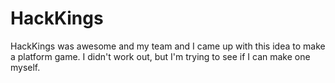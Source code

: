 # HackKings
HackKings was awesome and my team and I came up with this idea to make 
a platform game. I didn't work out, but I'm trying to see if I can 
make one myself.
